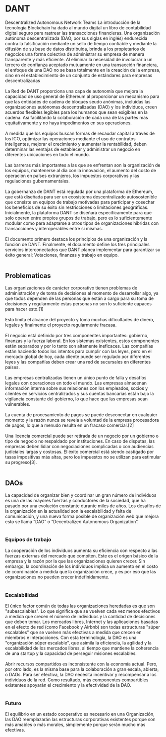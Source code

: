 # DANT
Descentralized Autonomous Network Teams
La introducción de la tecnología Blockchain ha dado al mundo digital un libro de contabilidad digital seguro para rastrear las transacciones financieras. Una organización autónoma descentralizada (DAO, por sus siglas en inglés) endurecida contra la falsificación mediante un sello de tiempo confiable y mediante la difusión de su base de datos distribuida, brinda a los propietarios de negocios una forma colectiva de administrar su empresa de manera transparente y más eficiente. Al eliminar la necesidad de involucrar a un tercero de confianza aceptado mutuamente en una transacción financiera, el enfoque de una DAO no se basa totalmente en la creación de la empresa, sino en el establecimiento de un conjunto de estándares para empresas descentralizadas<br><br>
La Red de DANT  proporciona una capa de autonomía que mejora la capacidad de uso general de Ethereum al proporcionar un mecanismo para que las entidades de cadena de bloques seudo anónimas, incluidas las organizaciones autónomas descentralizadas (DAO) y los individuos, creen acuerdos flexibles legibles para los humanos que sean exigibles en la cadena. Así facilitando la colaboración de cada una de las partes mas equitativamente y no haya impedimentos en sus operaciones.<br><br>
A medida que los equipos buscan formas de recaudar capital a través de los ICO, optimizar las operaciones mediante el uso de contratos inteligentes, mejorar el crecimiento y aumentar la rentabilidad, deben determinar las ventajas de establecer y administrar un negocio en diferentes ubicaciones en todo el mundo.<br><br>
Las barreras más importantes a las que se enfrentan son la organización de los equipos, mantenerse al día con la innovación, el aumento del costo de operación en países extranjeros, los impuestos corporativos y las regulaciones gubernamentales. <br><br>
La gobernanza de DANT está regulada por una plataforma de Ethereum, que está diseñada para ser un ecosistema descentralizado autosostenible que consiste en equipos de trabajo motivadas para participar y cosechar los beneficios de su éxito sin restricciones o limitaciones geográficas. Inicialmente, la plataforma DANT se diseñará específicamente para que solo operen entre propios grupos de trabajo, pero es lo suficientemente modular como para adaptarse a otros tipos de organizaciones hibridas con transacciones y interoperables entre si mismas.<br>                 
El documento primero destaca los principios de una organización y la función de DANT. Finalmente, el documento define los tres principales servicios interconectados que DANT planea implementar para garantizar su éxito general; Votaciones, finanzas y trabajo en equipo.<br><br>
<h2>Problematicas</h2>
Las organizaciones de carácter corporativo tienen problemas de administración y de toma de decisiones al momento de desarrollar algo, ya que todos dependen de las  personas que están a cargo para su toma de decisiones y regularmente estas personas no son lo suficiente capaces para hacer esto.[1]<br><br>
Esto limita el alcance del proyecto y toma muchas dificultades de dinero, legales y finalmente el proyecto regularmente fracasa.<br><br>
El negocio está definido por tres componentes importantes: gobierno, finanzas y la fuerza laboral. En los sistemas existentes, estos componentes están separados y por lo tanto son altamente ineficaces. Las compañías están haciendo todos los intentos para cumplir con las leyes, pero en el mercado global de hoy, cada cliente puede ser regulado por diferentes leyes y las compañías deben crear una red de sucursales en diferentes países.<br><br>
Las empresas centralizadas tienen un único punto de falla y desafíos legales con operaciones en todo el mundo. Las empresas almacenan información interna sobre sus relaciones con los empleados, socios y clientes en servicios centralizados y sus cuentas bancarias están bajo la vigilancia constante del gobierno, lo que hace que las empresas sean vulnerables.<br><br>
La cuenta de procesamiento de pagos se puede desconectar en cualquier momento y la razón nunca se revela a voluntad de la empresa procesadora de pagos, lo que a menudo resulta en un fracaso comercial.[2]<br><br>
Una licencia comercial puede ser retirada de un negocio por un gobierno o tipo de negocio no respaldado por instituciones. En caso de disputas, las empresas deben lidiar con negociaciones complicadas o con audiencias judiciales largas y costosas. El éxito comercial está siendo castigado por tasas impositivas más altas, pero los impuestos no se utilizan para estimular su progreso[3].
<br><br>
<h2>DAOs</h2>
La capacidad de organizar bien y coordinar un gran número de individuos es una de las mayores fuerzas y conductores de la sociedad, que ha pasado por una evolución constante durante miles de años. Los desafíos de la organización en la actualidad son la escalabilidad y falta de comunicación, y una nueva forma posible de organización web que  mejora esto se llama “DAO” o “Decentralized Autonomous Organization”.<br><br>
<h3>Equipos de trabajo</h3>
La cooperación de los individuos aumenta su eficiencia con respecto a las fuerzas externas del mercado que compiten. Este es el origen básico de la empresa y la razón por la que las organizaciones quieren crecer. Sin embargo, la coordinación de los individuos implica un aumento en el costo de coordinación a medida que la organización crece, y es por eso que las organizaciones no pueden crecer indefinidamente.<br><br>
<h3>Escalabilidad</h3>El único factor común de todas las organizaciones heredadas es que son "subescalables". Lo que significa que se vuelven cada vez menos efectivos a medida que crecen el número de individuos y la cantidad de decisiones que deben tomar. Los mercados libres, Internet y las aplicaciones basadas en el efecto de red (como Facebook y Airbnb) son todas estructuras "súper escalables" que se vuelven más efectivas a medida que crecen en miembros e interacciones. Con esta terminología, la DAO es una "organización súper escalable", que asimila la eficiencia, la agilidad y la escalabilidad de los mercados libres, al tiempo que mantiene la coherencia de una startup y la capacidad de perseguir misiones escalables.<br><br>
Abrir recursos compartidos es inconsistente con la economía actual. Pero, por otro lado, es la misma base para la colaboración a gran escala, abierta, o DAOs. Para ser efectiva, la DAO necesita incentivar y recompensar a los individuos de la red. Como resultado, más componentes compartibles existentes apoyarán el crecimiento y la efectividad de la DAO. <br><br>
<h3>Futuro</h3>
El equilibrio en un estado cooperativo es necesario en una Organización, las DAO reemplazarán las estructuras corporativas existentes porque son más amables o más morales, simplemente porque serán mucho más efectivas.
